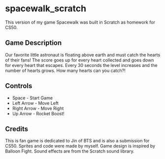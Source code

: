 # spacewalk_scratch
This version of my game Spacewalk was built in Scratch as homework for CS50.

## Game Description
Our favorite little astronaut is floating above earth and must catch the hearts of their fans! The score goes up for every heart collected and goes down for every heart that escapes.  Every 30 seconds the level increases and the number of hearts grows.  How many hearts can you catch?!

## Controls
* Space - Start Game
* Left Arrow - Move Left
* Right Arrow - Move Right
* Up Arrow - Rocket Boost!

## Credits
This is fan game is dedicated to Jin of BTS and is also a submission for CS50. Sprites and code were made by myself. Game design is inspired by Balloon Fight. Sound effects are from the Scratch sound library.
